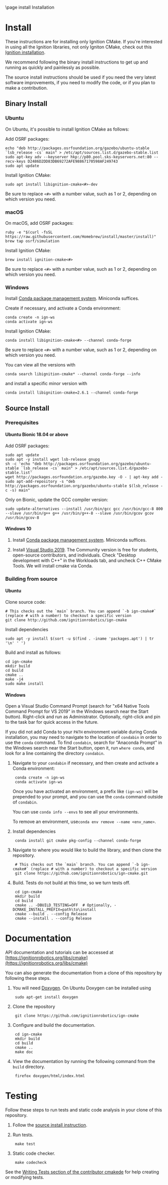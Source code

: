 \page install Installation

# Install

These instructions are for installing only Ignition CMake. If you're interested
in using all the Ignition libraries, not only Igniton CMake, check out this
[Ignition installation](https://ignitionrobotics.org/docs/latest/install).

We recommend following the binary install instructions to get up and running as
quickly and painlessly as possible.

The source install instructions should be used if you need the very latest
software improvements, if you need to modify the code, or if you plan to make a
contribution.

## Binary Install

### Ubuntu

On Ubuntu, it's possible to install Ignition CMake as follows:

Add OSRF packages:

    echo "deb http://packages.osrfoundation.org/gazebo/ubuntu-stable `lsb_release -cs` main" > /etc/apt/sources.list.d/gazebo-stable.list
    sudo apt-key adv --keyserver hkp://p80.pool.sks-keyservers.net:80 --recv-keys D2486D2DD83DB69272AFE98867170598AF249743
    sudo apt update

Install Ignition CMake:

    sudo apt install libignition-cmake<#>-dev

Be sure to replace `<#>` with a number value, such as 1 or 2, depending on
which version you need.

### macOS

On macOS, add OSRF packages:

    ruby -e "$(curl -fsSL https://raw.githubusercontent.com/Homebrew/install/master/install)"
    brew tap osrf/simulation

Install Ignition CMake:

    brew install ignition-cmake<#>

Be sure to replace `<#>` with a number value, such as 1 or 2, depending on
which version you need.

### Windows

Install [Conda package management system](https://docs.conda.io/projects/conda/en/latest/user-guide/install/download.html).
Miniconda suffices.

Create if necessary, and activate a Conda environment:

    conda create -n ign-ws
    conda activate ign-ws

Install Ignition CMake:

    conda install libignition-cmake<#> --channel conda-forge

Be sure to replace `<#>` with a number value, such as 1 or 2, depending on
which version you need.

You can view all the versions with

    conda search libignition-cmake* --channel conda-forge --info

and install a specific minor version with

    conda install libignition-cmake=2.6.1 --channel conda-forge

## Source Install

### Prerequisites

#### Ubuntu Bionic 18.04 or above

Add OSRF packages:

    sudo apt update
    sudo apt -y install wget lsb-release gnupg
    sh -c 'echo "deb http://packages.osrfoundation.org/gazebo/ubuntu-stable `lsb_release -cs` main" > /etc/apt/sources.list.d/gazebo-stable.list'
    wget http://packages.osrfoundation.org/gazebo.key -O - | apt-key add -
    sudo apt-add-repository -s "deb http://packages.osrfoundation.org/gazebo/ubuntu-stable $(lsb_release -c -s) main"

Only on Bionic, update the GCC compiler version:

    sudo update-alternatives --install /usr/bin/gcc gcc /usr/bin/gcc-8 800 --slave /usr/bin/g++ g++ /usr/bin/g++-8 --slave /usr/bin/gcov gcov /usr/bin/gcov-8

#### Windows 10

1. Install [Conda package management system](https://docs.conda.io/projects/conda/en/latest/user-guide/install/download.html).
   Miniconda suffices.

1. Install [Visual Studio 2019](https://visualstudio.microsoft.com/downloads/).
   The Community version is free for students, open-source contributors, and individuals.
   Check "Desktop development with C++" in the Workloads tab, and uncheck C++ CMake Tools. We will install cmake via Conda.

### Building from source

#### Ubuntu

Clone source code:

    # This checks out the `main` branch. You can append `-b ign-cmake#` (replace # with a number) to checkout a specific version
    git clone http://github.com/ignitionrobotics/ign-cmake

Install dependencies

    sudo apt -y install $(sort -u $(find . -iname 'packages.apt') | tr '\n' ' ')

Build and install as follows:

    cd ign-cmake
    mkdir build
    cd build
    cmake ..
    make -j4
    sudo make install

#### Windows

Open a Visual Studio Command Prompt (search for "x64 Native Tools Command Prompt for VS 2019" in the Windows search near the Start button).
Right-click and run as Administrator.
Optionally, right-click and pin to the task bar for quick access in the future.

If you did not add Conda to your ``PATH`` environment variable during Conda installation, you may need to navigate to the location of ``condabin`` in order to use the `conda` command.
To find ``condabin``, search for "Anaconda Prompt" in the Windows search near the Start button, open it, run ``where conda``, and look for a line containing the directory ``condabin``.

1. Navigate to your ``condabin`` if necessary, and then create and activate a Conda environment:

        conda create -n ign-ws
        conda activate ign-ws

   Once you have activated an environment, a prefix like ``(ign-ws)`` will be prepended to your prompt, and you can use the ``conda`` command outside of ``condabin``.

   You can use ``conda info --envs`` to see all your environments.

   To remove an environment, use``conda env remove --name <env_name>``.

1. Install dependencies

        conda install git cmake pkg-config --channel conda-forge 

1. Navigate to where you would like to build the library, and then clone the repository.

        # This checks out the `main` branch. You can append `-b ign-cmake#` (replace # with a number) to checkout a specific version
        git clone https://github.com/ignitionrobotics/ign-cmake.git

1. Build. Tests do not build at this time, so we turn tests off.

        cd ign-cmake
        mkdir build
        cd build
        cmake .. -DBUILD_TESTING=OFF  # Optionally, -DCMAKE_INSTALL_PREFIX=path\to\install
        cmake --build . --config Release
        cmake --install . --config Release

# Documentation

API documentation and tutorials can be accessed at
[https://ignitionrobotics.org/libs/cmake](https://ignitionrobotics.org/libs/cmake)

You can also generate the documentation from a clone of this repository by following these steps.

1. You will need [Doxygen](http://www.doxygen.org/). On Ubuntu Doxygen can be installed using

        sudo apt-get install doxygen

2. Clone the repository

        git clone https://github.com/ignitionrobotics/ign-cmake

3. Configure and build the documentation.

        cd ign-cmake
        mkdir build
        cd build
        cmake ..
        make doc

4. View the documentation by running the following command from the `build` directory.

        firefox doxygen/html/index.html

# Testing

Follow these steps to run tests and static code analysis in your clone of this repository.

1. Follow the [source install instruction](#source-install).

2. Run tests.

        make test

3. Static code checker.

        make codecheck

See the [Writing Tests section of the contributor cmakede](https://ignitionrobotics.org/docs/all/contributing#writing-tests) for help creating or modifying tests.

